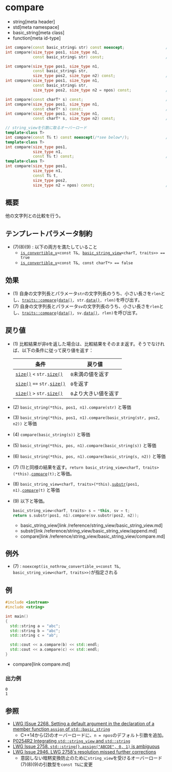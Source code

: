 # compare
* string[meta header]
* std[meta namespace]
* basic_string[meta class]
* function[meta id-type]

```cpp
int compare(const basic_string& str) const noexcept;                  // (1)
int compare(size_type pos1, size_type n1,
            const basic_string& str) const;                           // (2)

int compare(size_type pos1, size_type n1,
            const basic_string& str,
            size_type pos2, size_type n2) const;                      // (3) C++11まで
int compare(size_type pos1, size_type n1,
            const basic_string& str,
            size_type pos2, size_type n2 = npos) const;               // (3) C++14から

int compare(const charT* s) const;                                    // (4)
int compare(size_type pos1, size_type n1,
            const charT* s) const;                                    // (5)
int compare(size_type pos1, size_type n1,
            const charT* s, size_type n2) const;                      // (6)

// string_viewを引数に取るオーバーロード
template<class T>
int compare(const T& t) const noexcept(/*see below*/);                // (7) C++17
template<class T>
int compare(size_type pos1,
            size_type n1,
            const T& t) const;                                        // (8) C++17
template<class T>
int compare(size_type pos1,
            size_type n1,
            const T& t,
            size_type pos2,
            size_type n2 = npos) const;                               // (9) C++17
```

## 概要
他の文字列との比較を行う。

## テンプレートパラメータ制約

- (7)(8)(9) : 以下の両方を満たしていること
    - [`is_convertible_v`](/reference/type_traits/is_convertible.md)`<const T&, `[`basic_string_view`](/reference/string_view/basic_string_view.md)`<charT, traits>> == true`
    - [`is_convertible_v`](/reference/type_traits/is_convertible.md)`<const T&, const charT*> == false`

## 効果
- (1) 自身の文字列長とパラメータ`str`の文字列長のうち、小さい長さを`rlen`とし、[`traits::compare`](/reference/string/char_traits/compare.md)`(`[`data()`](data.md)`, str.`[`data()`](data.md)`, rlen)`を呼び出す。
- (7) 自身の文字列長とパラメータ`sv`の文字列長のうち、小さい長さを`rlen`とし、[`traits::compare`](/reference/string/char_traits/compare.md)`(`[`data()`](data.md)`, sv.`[`data()`](/reference/string_view/basic_string_view/data.md)`, rlen)`を呼び出す。


## 戻り値
- (1) 比較結果が非`0`を返した場合は、比較結果をそのまま返す。そうでなければ、以下の条件に従って戻り値を返す：

	| 条件                                                   | 戻り値                |
	|--------------------------------------------------------|-----------------------|
	| [`size()`](size.md) `<` `str.`[`size()`](size.md)  | `0`未満の値を返す     |
	| [`size()`](size.md) `==` `str.`[`size()`](size.md) | `0`を返す             |
	| [`size()`](size.md) `>` `str.`[`size()`](size.md)  | `0`より大きい値を返す |

- (2) `basic_string(*this, pos1, n1).compare(str)` と等価
- (3) `basic_string(*this, pos1, n1).compare(basic_string(str, pos2, n2))` と等価
- (4) `compare(basic_string(s))` と等価
- (5) `basic_string(*this, pos, n1).compare(basic_string(s))` と等価
- (6) `basic_string(*this, pos, n1).compare(basic_string(s, n2))` と等価
- (7) (1)と同様の結果を返す。`return basic_string_view<charT, traits>(*this).`[`compare`](/reference/string_view/basic_string_view/compare.md)`(t);`と等価。
- (8) `basic_string_view<charT, traits>(*this).`[`substr`](/reference/string_view/basic_string_view/substr.md)`(pos1, n1).`[`compare`](/reference/string_view/basic_string_view/compare.md)`(t)` と等価
- (9) 以下と等価。
  ```cpp
  basic_string_view<charT, traits> s = *this, sv = t;
  return s.substr(pos1, n1).compare(sv.substr(pos2, n2));
  ```
  * basic_string_view[link /reference/string_view/basic_string_view.md]
  * substr[link /reference/string_view/basic_string_view/append.md]
  * compare[link /reference/string_view/basic_string_view/compare.md]

## 例外

- (7) : `noexcept(is_nothrow_convertible_v<const T&, basic_string_view<charT, traits>>)`が指定される

## 例
```cpp example
#include <iostream>
#include <string>

int main()
{
  std::string a = "abc";
  std::string b = "abc";
  std::string c = "ab";

  std::cout << a.compare(b) << std::endl;
  std::cout << a.compare(c) << std::endl;
}
```
* compare[link compare.md]

### 出力例
```
0
1
```

## 参照
- [LWG ISsue 2268. Setting a default argument in the declaration of a member function `assign` of `std::basic_string`](http://www.open-std.org/jtc1/sc22/wg21/docs/lwg-defects.html#2268)
    - C++14から(2)のオーバーロードに、`n = npos`のデフォルト引数を追加。
- [P0254R2 Integrating `std::string_view` and `std::string`](http://www.open-std.org/jtc1/sc22/wg21/docs/papers/2016/p0254r2.pdf)
- [LWG Issue 2758. `std::string{}.assign("ABCDE", 0, 1)` is ambiguous](https://wg21.cmeerw.net/lwg/issue2758)
- [LWG Issue 2946. LWG 2758's resolution missed further corrections](https://wg21.cmeerw.net/lwg/issue2946)
    - 意図しない暗黙変換防止のために`string_view`を受けるオーバーロード(7)(8)(9)の引数型を`const T&`に変更
